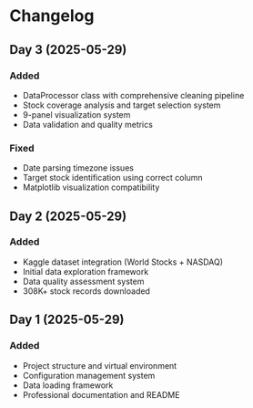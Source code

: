 # Changelog

## Day 3 (2025-05-29)
### Added
- DataProcessor class with comprehensive cleaning pipeline
- Stock coverage analysis and target selection system
- 9-panel visualization system
- Data validation and quality metrics

### Fixed  
- Date parsing timezone issues
- Target stock identification using correct column
- Matplotlib visualization compatibility

## Day 2 (2025-05-29)  
### Added
- Kaggle dataset integration (World Stocks + NASDAQ)
- Initial data exploration framework
- Data quality assessment system
- 308K+ stock records downloaded

## Day 1 (2025-05-29)
### Added
- Project structure and virtual environment
- Configuration management system  
- Data loading framework
- Professional documentation and README
